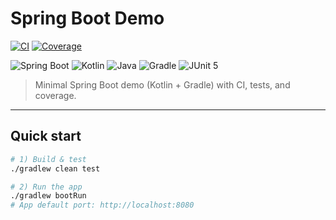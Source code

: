 # Spring Boot Demo

[![CI](https://github.com/tomassvensson/spring-demo/actions/workflows/ci.yml/badge.svg?branch=main)](https://github.com/tomassvensson/spring-demo/actions/workflows/ci.yml)
[![Coverage](https://codecov.io/gh/tomassvensson/spring-demo/branch/main/graph/badge.svg)](https://codecov.io/gh/tomassvensson/spring-demo)

![Spring Boot](https://img.shields.io/badge/Spring%20Boot-3.5.6-6DB33F?logo=springboot&logoColor=white)
![Kotlin](https://img.shields.io/badge/Kotlin-1.9.25-7F52FF?logo=kotlin&logoColor=white)
![Java](https://img.shields.io/badge/Java-21-007396?logo=openjdk&logoColor=white)
![Gradle](https://img.shields.io/badge/Gradle-Kotlin%20DSL-02303A?logo=gradle)
![JUnit 5](https://img.shields.io/badge/Test-JUnit%205-25A162?logo=junit5&logoColor=white)

> Minimal Spring Boot demo (Kotlin + Gradle) with CI, tests, and coverage.

---

## Quick start

```bash
# 1) Build & test
./gradlew clean test

# 2) Run the app
./gradlew bootRun
# App default port: http://localhost:8080
